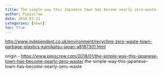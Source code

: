 ```yaml
---
title: The simple way this Japanese town has become nearly zero-waste
author: PipisCrew
date: 2018-01-31
categories: [news]
toc: true
---
```


http://www.independent.co.uk/environment/recycling-zero-waste-town-garbage-plastics-kamikatsu-japan-a8187301.html

origin - https://www.pipiscrew.com/2018/01/the-simple-way-this-japanese-town-has-become-nearly-zero-waste/ the-simple-way-this-japanese-town-has-become-nearly-zero-waste